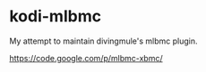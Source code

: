 # kodi-mlbmc

My attempt to maintain divingmule's mlbmc plugin.

https://code.google.com/p/mlbmc-xbmc/
